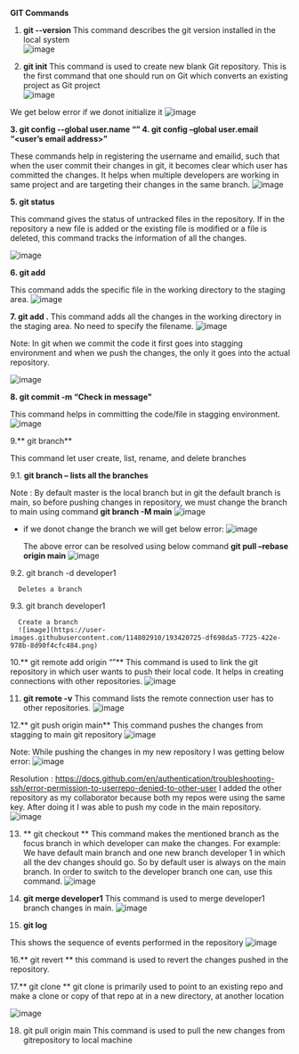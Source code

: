 
**GIT Commands**

1.	**git --version**
This command describes the git version installed in the local system  
![image](https://user-images.githubusercontent.com/114802910/193420846-b4284198-202a-4371-bfcb-1ee4cbc081ee.png)

2.	**git init**
This command is used to create new blank Git repository. This is the first command that one should run on Git which converts an existing project as Git project  
![image](https://user-images.githubusercontent.com/114802910/193420840-75dfe623-333e-4f35-8f21-6e07b662075f.png)


We get below error if we donot initialize it 
![image](https://user-images.githubusercontent.com/114802910/193420834-9d868143-1018-4ee3-af0a-889cf50a8122.png)

 
**3.	git config --global user.name “<name of user>”
**4.	git config –global user.email “<user’s email address>”****

These commands help in registering the username and emailid, such that when the user commit their changes in git, it becomes clear which user has committed the changes. It helps when multiple developers are working in same project and are targeting their changes in the same branch.
![image](https://user-images.githubusercontent.com/114802910/193420829-6500632e-62f1-4eec-a873-fec97d2e3f52.png)

 

**5.	git status**

This command gives the status of untracked files in the repository. If in the repository a new file is added or the existing file is modified or a file is deleted, this command tracks the information of all the changes.
 
![image](https://user-images.githubusercontent.com/114802910/193420823-e14db6f5-ff8d-4bc3-925f-41320ae7ca5d.png)


**6.	git add <file name>**

This command adds the specific file in the working directory to the staging area.
![image](https://user-images.githubusercontent.com/114802910/193420815-9f58d210-7e3c-49c8-859a-fb5aaff482a4.png)

 

**7.	git add .**
This command adds all the changes in the working directory in the staging area. No need to specify the filename. 
![image](https://user-images.githubusercontent.com/114802910/193420804-97e2e428-03e5-4c1f-96a3-f20eab6dceec.png)

Note:  In git when we commit the code it first goes into stagging environment and when we push the changes, the only it goes into the actual repository.

![image](https://user-images.githubusercontent.com/114802910/193420799-476e286a-7581-4c7f-90fe-4ae9705ad82f.png)



**8.	git commit  -m “Check in message"**

This command helps in committing the code/file in stagging environment.
 ![image](https://user-images.githubusercontent.com/114802910/193420781-96a56a28-99cf-4140-8cc6-600598535f12.png)


9.**	git branch**

This command let user create, list, rename, and delete branches

9.1. **git branch – lists all the branches**
 
Note : By default master is the local branch but in git the default branch is main, so before pushing changes in repository, we must change the branch to main using  command 	**git branch -M main**
   ![image](https://user-images.githubusercontent.com/114802910/193420769-1e714da8-d53f-4f45-925f-21b7b640ac30.png)

 - if we donot change the branch we will get below error:
    ![image](https://user-images.githubusercontent.com/114802910/193420737-23141a0d-2c9a-4ee2-83ba-ecbcdb0c4dbe.png)
                              

   The above error can be resolved using below command
   **git pull –rebase origin main**
   ![image](https://user-images.githubusercontent.com/114802910/193420732-8bd0adda-97a4-47a4-b94b-867ce2e8c708.png)

    
 9.2. git branch -d developer1 
 
      Deletes a branch
          
 9.3. git branch developer1 
 
      Create a branch
      ![image](https://user-images.githubusercontent.com/114802910/193420725-df698da5-7725-422e-978b-8d90f4cfc484.png)

 
                   
10.**	git remote add origin “<Git repository link>”**
This command is used to link the git repository in which user wants to push their local code. It helps in creating connections with other repositories.
 ![image](https://user-images.githubusercontent.com/114802910/193420429-a969c0fd-4a90-470c-a8a6-f48f23789353.png)


11.	**git remote -v**
This command lists the remote connection user has to other repositories.
![image](https://user-images.githubusercontent.com/114802910/193420305-f78c3c7c-d139-4f32-86fc-3c389c28fcc2.png)

 

12.**	git push origin main**
This command pushes the changes from stagging to main git repository
 ![image](https://user-images.githubusercontent.com/114802910/193420295-25ad1b06-4622-43b7-a044-7e5ae3af1fc7.png)

Note: While pushing the changes in my new repository I was getting below error:
![image](https://user-images.githubusercontent.com/114802910/193419904-aee5a888-85f3-46f1-852d-bc0d46646e69.png)
 
Resolution : https://docs.github.com/en/authentication/troubleshooting-ssh/error-permission-to-userrepo-denied-to-other-user
I added the other repository as my collaborator because both my repos were using the same key. After doing it I was able to push my code in the main repository.
![image](https://user-images.githubusercontent.com/114802910/193419896-ffc88be0-8696-4e61-8b86-e2f69440dc6e.png)

 

13.	** git checkout <branchname>**
 This command makes the mentioned branch as the focus branch in which developer can make the changes. For example: We have default main branch and one new branch developer 1 in which all the dev changes should go. So by default user is always on the main branch. In order to switch to the developer branch one can, use this command.
![image](https://user-images.githubusercontent.com/114802910/193419882-97eb29bf-8137-4770-b51b-972126eb9252.png)
 

14.	**git merge developer1**
This command is used to merge developer1 branch changes in main.
 ![image](https://user-images.githubusercontent.com/114802910/193419857-2a603e0d-1b38-4fc4-b23c-2391c2b945fd.png)


15.	**git log**

This shows the sequence of events performed in the repository
![image](https://user-images.githubusercontent.com/114802910/193419848-9a249c11-219f-4976-984d-4d6d19a906fe.png)

 
16.** git revert <commitid>**
this command is used to revert the changes pushed in the repository.


17.**	git clone <repository link>**
git clone is primarily used to point to an existing repo and make a clone or copy of that repo at in a new directory, at another location
 

![image](https://user-images.githubusercontent.com/114802910/193419646-0ea9ab87-895f-40fe-ab6f-ec5bccafa4a5.png)

18. git pull origin main
This command is used to pull the new changes from gitrepository to local machine




